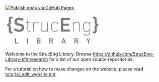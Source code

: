 [![Publish docs via GitHub Pages](https://github.com/StrucEng-Library-kfmresearch/strucenglib-website/actions/workflows/deploy.yml/badge.svg)](https://github.com/StrucEng-Library-kfmresearch/strucenglib-website/actions/workflows/deploy.yml)

<img src="docs/assets/logo.transparent.png" width="300">

Welcome to the StrucEng Library. Browse https://github.com/StrucEng-Library-kfmresearch for a list of our open source repositories.

For a tutorial on how to make changes on the website, please read [tutorial_edit_website.md](./tutorial_edit_website.md).
